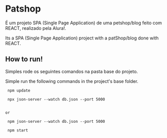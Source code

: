 # Patshop

É um projeto SPA (Single Page Application) de uma petshop/blog feito com REACT, realizado pela Alura!.

Its a SPA (Single Page Application) project with a patShop/blog done with REACT.

## How to run!
Simples rode os seguintes comandos na pasta base do projeto.

Simple run the following commands in the project's base folder.

 ```Node
  npm update
 ```

 ```Node
  npx json-server --watch db.json --port 5000


 or 

  npm json-server --watch db.json --port 5000
 ```

 ```Node
  npm start
 ```




